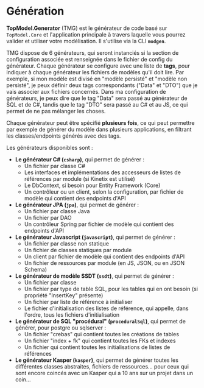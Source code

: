 # Génération

**TopModel.Generator** (TMG) est le générateur de code basé sur `TopModel.Core` et l'application principale à travers laquelle vous pourrez valider et utiliser votre modélisation. Il s'utilise via la CLI **`modgen`**.

TMG dispose de 6 générateurs, qui seront instanciés si la section de configuration associée est renseignée dans le fichier de config du générateur. Chaque générateur se configure avec une liste de **tags**, pour indiquer à chaque générateur les fichiers de modèles qu'il doit lire. Par exemple, si mon modèle est divisé en "modèle persisté" et "modèle non persisté", je peux définir deux tags correspondants ("Data" et "DTO") que je vais associer aux fichiers concernés. Dans ma configuration de générateurs, je peux dire que le tag "Data" sera passé au générateur de SQL et de C#, tandis que le tag "DTO" sera passé au C# et au JS, ce qui permet de ne pas mélanger les choses.

Chaque générateur peut être spécifié **plusieurs fois**, ce qui peut permettre par exemple de générer du modèle dans plusieurs applications, en filtrant les classes/endpoints générés avec des tags.

Les générateurs disponibles sont :

- **Le générateur C# (`csharp`)**, qui permet de générer :
  - Un fichier par classe C#
  - Les interfaces et implémentations des accesseurs de listes de références par module (si Kinetix est utilisé)
  - Le DbContext, si besoin pour Entity Framework (Core)
  - Un contrôleur ou un client, selon la configuration, par fichier de modèle qui contient des endpoints d'API
- **Le générateur JPA (`jpa`)**, qui permet de générer :
  - Un fichier par classe Java
  - Un fichier par DAO
  - Un contrôleur Spring par fichier de modèle qui contient des endpoints d'API
- **Le générateur Javascript (`javascript`)**, qui permet de générer :
  - Un fichier par classe non statique
  - Un fichier de classes statiques par module
  - Un client par fichier de modèle qui contient des endpoints d'API
  - Un fichier de ressources par module (en JS, JSON, ou en JSON Schema)
- **Le générateur de modèle SSDT (`ssdt`)**, qui permet de générer :
  - Un fichier par classe
  - Un fichier par type de table SQL, pour les tables qui en ont besoin (si propriété "InsertKey" présente)
  - Un fichier par liste de référence à initialiser
  - Le fichier d'initialisation des listes de référence, qui appelle, dans l'ordre, tous les fichiers d'initialisation
- **Le générateur de SQL "procédural" (`proceduralSql`)**, qui permet de générer, pour postgre ou sqlserver :
  - Un fichier "crebas" qui contient toutes les créations de tables
  - Un fichier "index + fk" qui contient toutes les FKs et indexes
  - Un fichier qui contient toutes les initialisations de listes de références
- **Le générateur Kasper (`kasper`)**, qui permet de générer toutes les différentes classes abstraites, fichiers de ressources... pour ceux qui sont encore coincés avec un Kasper qui a 10 ans sur un projet dans un coin...
